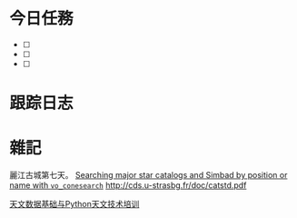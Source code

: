 # 今日任務

- [ ] 
- [ ] 
- [ ] 

# 跟踪日志



# 雜記
麗江古城第七天。
[Searching major star catalogs and Simbad by position or name with `vo_conesearch`](https://learn.astropy.org/tutorials/conesearch.html)
http://cds.u-strasbg.fr/doc/catstd.pdf

[天文数据基础与Python天文技术培训](https://hebl.china-vo.org/course/PIA2020/)

